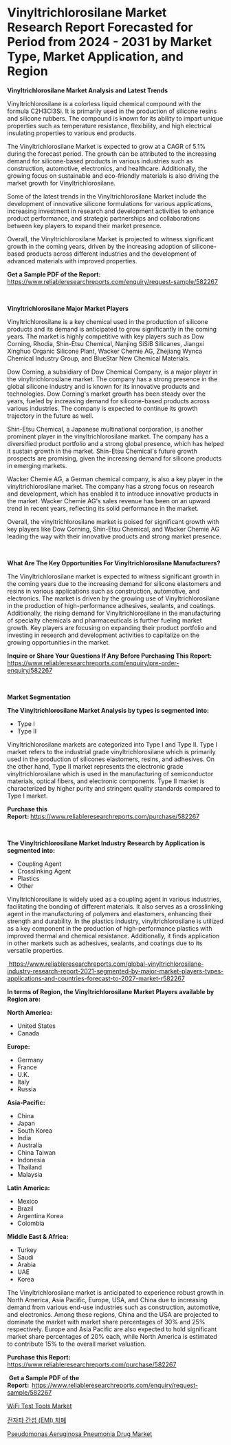<p><h1>Vinyltrichlorosilane Market Research Report Forecasted for Period from 2024 -  2031 by Market Type, Market Application, and Region</h1></p><p><strong>Vinyltrichlorosilane Market Analysis and Latest Trends</strong></p>
<p><p>Vinyltrichlorosilane is a colorless liquid chemical compound with the formula C2H3Cl3Si. It is primarily used in the production of silicone resins and silicone rubbers. The compound is known for its ability to impart unique properties such as temperature resistance, flexibility, and high electrical insulating properties to various end products.</p><p>The Vinyltrichlorosilane Market is expected to grow at a CAGR of 5.1% during the forecast period. The growth can be attributed to the increasing demand for silicone-based products in various industries such as construction, automotive, electronics, and healthcare. Additionally, the growing focus on sustainable and eco-friendly materials is also driving the market growth for Vinyltrichlorosilane.</p><p>Some of the latest trends in the Vinyltrichlorosilane Market include the development of innovative silicone formulations for various applications, increasing investment in research and development activities to enhance product performance, and strategic partnerships and collaborations between key players to expand their market presence.</p><p>Overall, the Vinyltrichlorosilane Market is projected to witness significant growth in the coming years, driven by the increasing adoption of silicone-based products across different industries and the development of advanced materials with improved properties.</p></p>
<p><strong>Get a Sample PDF of the Report:&nbsp;</strong> <a href="https://www.reliableresearchreports.com/enquiry/request-sample/582267">https://www.reliableresearchreports.com/enquiry/request-sample/582267</a></p>
<p>&nbsp;</p>
<p><strong>Vinyltrichlorosilane Major Market Players</strong></p>
<p><p>Vinyltrichlorosilane is a key chemical used in the production of silicone products and its demand is anticipated to grow significantly in the coming years. The market is highly competitive with key players such as Dow Corning, Rhodia, Shin-Etsu Chemical, Nanjing SiSiB Silicanes, Jiangxi Xinghuo Organic Silicone Plant, Wacker Chemie AG, Zhejiang Wynca Chemical Industry Group, and BlueStar New Chemical Materials.</p><p>Dow Corning, a subsidiary of Dow Chemical Company, is a major player in the vinyltrichlorosilane market. The company has a strong presence in the global silicone industry and is known for its innovative products and technologies. Dow Corning's market growth has been steady over the years, fueled by increasing demand for silicone-based products across various industries. The company is expected to continue its growth trajectory in the future as well.</p><p>Shin-Etsu Chemical, a Japanese multinational corporation, is another prominent player in the vinyltrichlorosilane market. The company has a diversified product portfolio and a strong global presence, which has helped it sustain growth in the market. Shin-Etsu Chemical's future growth prospects are promising, given the increasing demand for silicone products in emerging markets.</p><p>Wacker Chemie AG, a German chemical company, is also a key player in the vinyltrichlorosilane market. The company has a strong focus on research and development, which has enabled it to introduce innovative products in the market. Wacker Chemie AG's sales revenue has been on an upward trend in recent years, reflecting its solid performance in the market.</p><p>Overall, the vinyltrichlorosilane market is poised for significant growth with key players like Dow Corning, Shin-Etsu Chemical, and Wacker Chemie AG leading the way with their innovative products and strong market presence.</p></p>
<p>&nbsp;</p>
<p><strong>What Are The Key Opportunities For Vinyltrichlorosilane Manufacturers?</strong></p>
<p><p>The Vinyltrichlorosilane market is expected to witness significant growth in the coming years due to the increasing demand for silicone elastomers and resins in various applications such as construction, automotive, and electronics. The market is driven by the growing use of Vinyltrichlorosilane in the production of high-performance adhesives, sealants, and coatings. Additionally, the rising demand for Vinyltrichlorosilane in the manufacturing of specialty chemicals and pharmaceuticals is further fueling market growth. Key players are focusing on expanding their product portfolio and investing in research and development activities to capitalize on the growing opportunities in the market.</p></p>
<p><strong>Inquire or Share Your Questions If Any Before Purchasing This Report:</strong> <a href="https://www.reliableresearchreports.com/enquiry/pre-order-enquiry/582267">https://www.reliableresearchreports.com/enquiry/pre-order-enquiry/582267</a></p>
<p>&nbsp;</p>
<p><strong>Market Segmentation</strong></p>
<p><strong>The Vinyltrichlorosilane Market Analysis by types is segmented into:</strong></p>
<p><ul><li>Type I</li><li>Type II</li></ul></p>
<p><p>Vinyltrichlorosilane markets are categorized into Type I and Type II. Type I market refers to the industrial grade vinyltrichlorosilane which is primarily used in the production of silicones elastomers, resins, and adhesives. On the other hand, Type II market represents the electronic grade vinyltrichlorosilane which is used in the manufacturing of semiconductor materials, optical fibers, and electronic components. Type II market is characterized by higher purity and stringent quality standards compared to Type I market.</p></p>
<p><strong>Purchase this Report:&nbsp;</strong><a href="https://www.reliableresearchreports.com/purchase/582267">https://www.reliableresearchreports.com/purchase/582267</a></p>
<p>&nbsp;</p>
<p><strong>The Vinyltrichlorosilane Market Industry Research by Application is segmented into:</strong></p>
<p><ul><li>Coupling Agent</li><li>Crosslinking Agent</li><li>Plastics</li><li>Other</li></ul></p>
<p><p>Vinyltrichlorosilane is widely used as a coupling agent in various industries, facilitating the bonding of different materials. It also serves as a crosslinking agent in the manufacturing of polymers and elastomers, enhancing their strength and durability. In the plastics industry, vinyltrichlorosilane is utilized as a key component in the production of high-performance plastics with improved thermal and chemical resistance. Additionally, it finds application in other markets such as adhesives, sealants, and coatings due to its versatile properties.</p></p>
<p><a href="https://www.reliableresearchreports.com/global-vinyltrichlorosilane-industry-research-report-2021-segmented-by-major-market-players-types-applications-and-countries-forecast-to-2027-market-r582267">&nbsp;https://www.reliableresearchreports.com/global-vinyltrichlorosilane-industry-research-report-2021-segmented-by-major-market-players-types-applications-and-countries-forecast-to-2027-market-r582267</a></p>
<p><strong>In terms of Region, the Vinyltrichlorosilane Market Players available by Region are:</strong></p>
<p>
    <p> <strong> North America: </strong>
        <ul>
            <li>United States</li>
            <li>Canada</li>
        </ul>
        </p> 
    <p> <strong> Europe: </strong>
        <ul>
            <li>Germany</li>
            <li>France</li>
            <li>U.K.</li>
            <li>Italy</li>
            <li>Russia</li>
        </ul>
        </p> 
    <p> <strong> Asia-Pacific: </strong>
        <ul>
            <li>China</li>
            <li>Japan</li>
            <li>South Korea</li>
            <li>India</li>
            <li>Australia</li>
            <li>China Taiwan</li>
            <li>Indonesia</li>
            <li>Thailand</li>
            <li>Malaysia</li>
        </ul>
        </p> 
    <p> <strong> Latin America: </strong>
        <ul>
            <li>Mexico</li>
            <li>Brazil</li>
            <li>Argentina Korea</li>
            <li>Colombia</li>
        </ul>
        </p> 
    <p> <strong> Middle East & Africa: </strong>
        <ul>
            <li>Turkey</li>
            <li>Saudi</li>
            <li>Arabia</li>
            <li>UAE</li>
            <li>Korea</li>
        </ul>
    </p>
    </p>
<p><p>The Vinyltrichlorosilane market is anticipated to experience robust growth in North America, Asia Pacific, Europe, USA, and China due to increasing demand from various end-use industries such as construction, automotive, and electronics. Among these regions, China and the USA are projected to dominate the market with market share percentages of 30% and 25% respectively. Europe and Asia Pacific are also expected to hold significant market share percentages of 20% each, while North America is estimated to contribute 15% to the overall market valuation.</p></p>
<p><strong>Purchase this Report: </strong><a href="https://www.reliableresearchreports.com/purchase/582267">https://www.reliableresearchreports.com/purchase/582267</a></p>
<p>&nbsp;<strong>Get a Sample PDF of the Report:&nbsp;&nbsp;</strong><a href="https://www.reliableresearchreports.com/enquiry/request-sample/582267">https://www.reliableresearchreports.com/enquiry/request-sample/582267</a></p>
<p><strong></strong></p>
<p><p><a href="https://issuu.com/reportprime-2/docs/wifi-test-tools-market-size-2030.pptx">WiFi Test Tools Market</a></p><p><a href="https://github.com/darrellockm3ytan895656/Market-Research-Report-List-1/blob/main/124364886816.md">전자파 간섭 (EMI) 차폐</a></p><p><a href="https://github.com/julyju69/Market-Research-Report-List-3/blob/main/pseudomonas-aeruginosa-pneumonia-drug-market.md">Pseudomonas Aeruginosa Pneumonia Drug Market</a></p></p>